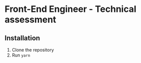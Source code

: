 # Front-End Engineer - Technical assessment

## Installation

1. Clone the repository
2. Run `yarn` 
